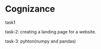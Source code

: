 # Cognizance
task1

task-2: creating a landing page for a website.

task-3: pyhton(numpy and pandas)
